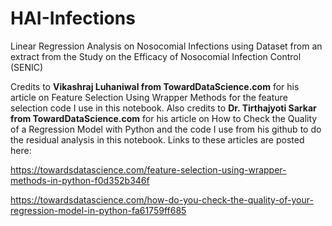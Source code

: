 # HAI-Infections
Linear Regression Analysis on Nosocomial Infections using Dataset from an extract from the Study on the Efficacy of Nosocomial Infection Control (SENIC)

Credits to **Vikashraj Luhaniwal from TowardDataScience.com** for his article on Feature Selection Using Wrapper Methods for the feature selection code I use in this  notebook. Also credits to **Dr. Tirthajyoti Sarkar from TowardDataScience.com** for  his article on How to Check the Quality of a Regression Model with Python and the code I use from his github to do the residual analysis in this notebook. Links to these articles are posted here:

 https://towardsdatascience.com/feature-selection-using-wrapper-methods-in-python-f0d352b346f

 https://towardsdatascience.com/how-do-you-check-the-quality-of-your-regression-model-in-python-fa61759ff685
